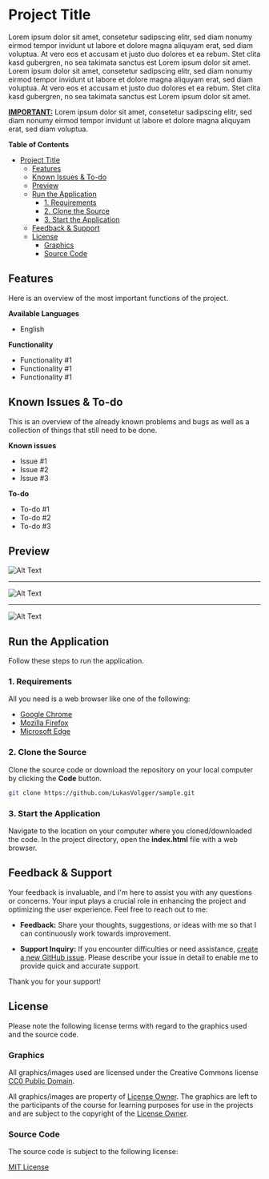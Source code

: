 # Project Title
Lorem ipsum dolor sit amet, consetetur sadipscing elitr, sed diam nonumy eirmod tempor invidunt ut labore et dolore magna aliquyam erat, sed diam voluptua. At vero eos et accusam et justo duo dolores et ea rebum. Stet clita kasd gubergren, no sea takimata sanctus est Lorem ipsum dolor sit amet. Lorem ipsum dolor sit amet, consetetur sadipscing elitr, sed diam nonumy eirmod tempor invidunt ut labore et dolore magna aliquyam erat, sed diam voluptua. At vero eos et accusam et justo duo dolores et ea rebum. Stet clita kasd gubergren, no sea takimata sanctus est Lorem ipsum dolor sit amet.

**<u>IMPORTANT:</u>** Lorem ipsum dolor sit amet, consetetur sadipscing elitr, sed diam nonumy eirmod tempor invidunt ut labore et dolore magna aliquyam erat, sed diam voluptua.

**Table of Contents**

- [Project Title](#project-title)
  - [Features](#features)
  - [Known Issues \& To-do](#known-issues--to-do)
  - [Preview](#preview)
  - [Run the Application](#run-the-application)
    - [1. Requirements](#1-requirements)
    - [2. Clone the Source](#2-clone-the-source)
    - [3. Start the Application](#3-start-the-application)
  - [Feedback \& Support](#feedback--support)
  - [License](#license)
    - [Graphics](#graphics)
    - [Source Code](#source-code)

## Features
Here is an overview of the most important functions of the project.

**Available Languages**

- English
  
**Functionality**
  
- Functionality #1
- Functionality #1
- Functionality #1


## Known Issues & To-do
This is an overview of the already known problems and bugs as well as a collection of things that still need to be done.

**Known issues**

- Issue #1
- Issue #2
- Issue #3


**To-do**

- To-do #1
- To-do #2
- To-do #3

## Preview

![Alt Text](./assets/images/sample.jpg "Image Description")

---

![Alt Text](./assets/images/sample.jpg "Image Description")

---

![Alt Text](./assets/images/sample.jpg "Image Description")

## Run the Application
Follow these steps to run the application.

### 1. Requirements
All you need is a web browser like one of the following:

- [Google Chrome](https://www.google.com/chrome/)
- [Mozilla Firefox](https://www.mozilla.org/en-US/firefox/new/)
- [Microsoft Edge](https://www.microsoft.com/en-US/edge)


### 2. Clone the Source
Clone the source code or download the repository on your local computer by clicking the **Code** button.

``` bash
git clone https://github.com/LukasVolgger/sample.git
```

### 3. Start the Application
Navigate to the location on your computer where you cloned/downloaded the code. In the project directory, open the **index.html** file with a web browser.

## Feedback & Support
Your feedback is invaluable, and I'm here to assist you with any questions or concerns. Your input plays a crucial role in enhancing the project and optimizing the user experience. Feel free to reach out to me:

- **Feedback:** Share your thoughts, suggestions, or ideas with me so that I can continuously work towards improvement.

- **Support Inquiry:** If you encounter difficulties or need assistance, [create a new GitHub issue](https://github.com/LukasVolgger/sample/issues/new). Please describe your issue in detail to enable me to provide quick and accurate support.

Thank you for your support!

## License
Please note the following license terms with regard to the graphics used and the source code.

### Graphics
<!-- CHOOSE ONE -->

<!-- 1. Public Domain -->
All graphics/images used are licensed under the Creative Commons license [CC0 Public Domain](https://creativecommons.org/publicdomain/zero/1.0/deed.en).

<!-- 2. Online Courses -->
All graphics/images are property of [License Owner](https://samplepage.com). The graphics are left to the participants of the course for learning purposes for use in the projects and are subject to the copyright of the [License Owner](https://samplepage.com).


### Source Code
The source code is subject to the following license:

<!-- Use the link to the license file or insert license directly -->
[MIT License](./LICENSE.md)

<!-- MIT License - START

**MIT License**<br>
Copyright (c) YYYY Lukas Volgger

Permission is hereby granted, free of charge, to any person obtaining a copy of this software and associated documentation files (the "Software"), to deal in the Software without restriction, including without limitation the rights to use, copy, modify, merge, publish, distribute, sublicense, and/or sell copies of the Software, and to permit persons to whom the Software is furnished to do so, subject to the following conditions:

The above copyright notice and this permission notice shall be included in all copies or substantial portions of the Software.

THE SOFTWARE IS PROVIDED "AS IS", WITHOUT WARRANTY OF ANY KIND, EXPRESS OR IMPLIED, INCLUDING BUT NOT LIMITED TO THE WARRANTIES OF MERCHANTABILITY, FITNESS FOR A PARTICULAR PURPOSE AND NONINFRINGEMENT. IN NO EVENT SHALL THE AUTHORS OR COPYRIGHT HOLDERS BE LIABLE FOR ANY CLAIM, DAMAGES OR OTHER LIABILITY, WHETHER IN AN ACTION OF CONTRACT, TORT OR OTHERWISE, ARISING FROM, OUT OF OR IN CONNECTION WITH THE SOFTWARE OR THE USE OR OTHER DEALINGS IN THE SOFTWARE.

MIT License - END -->
